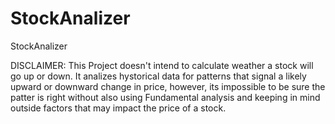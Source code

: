 # StockAnalizer
StockAnalizer

DISCLAIMER: This Project doesn't intend to calculate weather a stock will go up or down. It analizes hystorical data for patterns that signal a likely upward or downward change in price, however, its impossible to be sure the patter is right without also using Fundamental analysis and keeping in mind outside factors that may impact the price of a stock.

